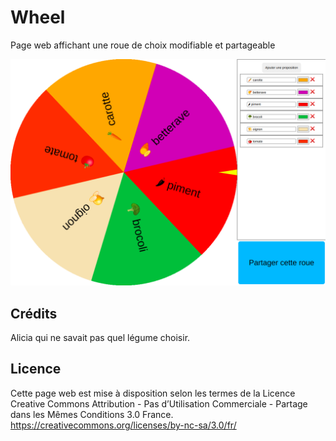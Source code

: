 # Wheel

Page web affichant une roue de choix modifiable et partageable

![wheel.png](wheel.png)

## Crédits

Alicia qui ne savait pas quel légume choisir.

## Licence

Cette page web est mise à disposition selon les termes de la Licence Creative Commons Attribution - Pas d’Utilisation Commerciale - Partage dans les Mêmes Conditions 3.0 France. https://creativecommons.org/licenses/by-nc-sa/3.0/fr/